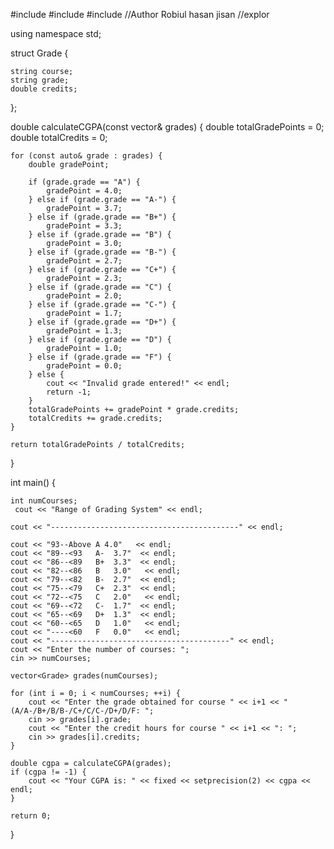 #include <iostream>
#include <vector>
#include <iomanip>
//Author Robiul hasan jisan
//explor

using namespace std;

struct Grade {

    string course;
    string grade;
    double credits;
};

double calculateCGPA(const vector<Grade>& grades) {
    double totalGradePoints = 0;
    double totalCredits = 0;

    for (const auto& grade : grades) {
        double gradePoint;

        if (grade.grade == "A") {
            gradePoint = 4.0;
        } else if (grade.grade == "A-") {
            gradePoint = 3.7;
        } else if (grade.grade == "B+") {
            gradePoint = 3.3;
        } else if (grade.grade == "B") {
            gradePoint = 3.0;
        } else if (grade.grade == "B-") {
            gradePoint = 2.7;
        } else if (grade.grade == "C+") {
            gradePoint = 2.3;
        } else if (grade.grade == "C") {
            gradePoint = 2.0;
        } else if (grade.grade == "C-") {
            gradePoint = 1.7;
        } else if (grade.grade == "D+") {
            gradePoint = 1.3;
        } else if (grade.grade == "D") {
            gradePoint = 1.0;
        } else if (grade.grade == "F") {
            gradePoint = 0.0;
        } else {
            cout << "Invalid grade entered!" << endl;
            return -1;
        }
        totalGradePoints += gradePoint * grade.credits;
        totalCredits += grade.credits;
    }

    return totalGradePoints / totalCredits;
}

int main() {

    int numCourses;
     cout << "Range of Grading System" << endl;

    cout << "------------------------------------------" << endl;

    cout << "93--Above A 4.0"   << endl;
    cout << "89--<93   A-  3.7"  << endl;
    cout << "86--<89   B+  3.3"  << endl;
    cout << "82--<86   B   3.0"   << endl;
    cout << "79--<82   B-  2.7"  << endl;
    cout << "75--<79   C+  2.3"  << endl;
    cout << "72--<75   C   2.0"   << endl;
    cout << "69--<72   C-  1.7"  << endl;
    cout << "65--<69   D+  1.3"  << endl;
    cout << "60--<65   D   1.0"   << endl;
    cout << "----<60   F   0.0"   << endl;
    cout << "----------------------------------------" << endl;
    cout << "Enter the number of courses: ";
    cin >> numCourses;

    vector<Grade> grades(numCourses);

    for (int i = 0; i < numCourses; ++i) {
        cout << "Enter the grade obtained for course " << i+1 << " (A/A-/B+/B/B-/C+/C/C-/D+/D/F: ";
        cin >> grades[i].grade;
        cout << "Enter the credit hours for course " << i+1 << ": ";
        cin >> grades[i].credits;
    }

    double cgpa = calculateCGPA(grades);
    if (cgpa != -1) {
        cout << "Your CGPA is: " << fixed << setprecision(2) << cgpa << endl;
    }

    return 0;
}
